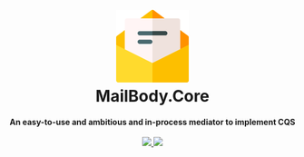 <h1 align="center">
  <br>
  <a href="https://github.com/litenova/MailBody.Core">
    <img src="https://raw.githubusercontent.com/litenova/MailBody.Core/main/assets/logo/icon.png">
  </a>
  <br>
  MailBody.Core
  <br>
</h1>

<h4 align="center">An easy-to-use and ambitious and in-process mediator to implement CQS</h4>

<p align="center">
  <a href="https://github.com/litenova/MailBody.Core/actions/workflows/dotnet-core.yml">
    <img src="https://github.com/arishk/MailBody.Core/actions/workflows/dotnet-core.yml/badge.svg?branch=main">
  </a>
  <a href="https://www.nuget.org/packages/MailBody.Core">
    <img src="https://img.shields.io/nuget/vpre/MailBody.Core.svg">
  </a>
</p>